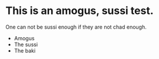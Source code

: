 # This is an amogus, sussi test.

One can not be sussi enough if they are not chad enough.

- Amogus
- The sussi
- The baki
